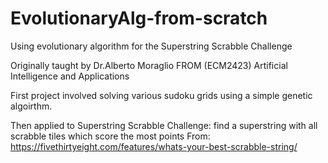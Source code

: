 # EvolutionaryAlg-from-scratch
Using evolutionary algorithm for the Superstring Scrabble Challenge

Originally taught by Dr.Alberto Moraglio
FROM (ECM2423) Artificial Intelligence and Applications

First project involved solving various sudoku grids using a simple genetic algoirthm. 

Then applied to Superstring Scrabble Challenge: find a superstring with all scrabble tiles which score the most points
From: https://fivethirtyeight.com/features/whats-your-best-scrabble-string/
